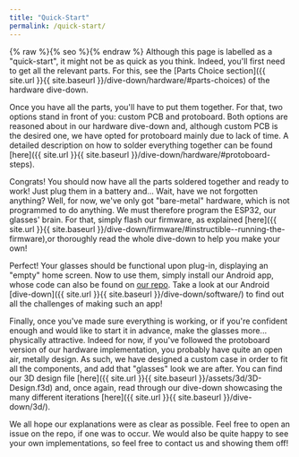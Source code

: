 ```yaml
---
title: "Quick-Start"
permalink: /quick-start/
---
```

{% raw %}{% seo %}{% endraw %}
Although this page is labelled as a "quick-start", it might not be as quick as you think. Indeed, you'll first need to get all the relevant parts. For this, see the [Parts Choice section]({{ site.url }}{{ site.baseurl }}/dive-down/hardware/#parts-choices) of the hardware dive-down.

Once you have all the parts, you'll have to put them together. For that, two options stand in front of you: custom PCB and protoboard. Both options are reasoned about in our hardware dive-down and, although custom PCB is the desired one, we have opted for protoboard mainly due to lack of time. A detailed description on how to solder everything together can be found [here]({{ site.url }}{{ site.baseurl }}/dive-down/hardware/#protoboard-steps).

Congrats! You should now have all the parts soldered together and ready to work! Just plug them in a battery and... Wait, have we not forgotten anything? Well, for now, we've only got "bare-metal" hardware, which is not programmed to do anything. We must therefore program the ESP32, our glasses' brain. For that, simply flash our firmware, as explained [here]({{ site.url }}{{ site.baseurl }}/dive-down/firmware/#instructible--running-the-firmware),or thoroughly read the whole dive-down to help you make your own!

Perfect! Your glasses should be functional upon plug-in, displaying an "empty" home screen. Now to use them, simply install our Android app, whose code can also be found on [our repo](https://github.com/vigarov/SmartGlass). Take a look at our Android [dive-down]({{ site.url }}{{ site.baseurl }}/dive-down/software/) to find out all the challenges of making such an app!

Finally, once you've made sure everything is working, or if you're confident enough and would like to start it in advance, make the glasses more... physically attractive. Indeed for now, if you've followed the protoboard version of our hardware implementation, you probably have quite an open air, metally design. As such, we have designed a custom case in order to fit all the components, and add that "glasses" look we are after. You can find our 3D design file [here]({{ site.url }}{{ site.baseurl }}/assets/3d/3D-Design.f3d) and, once again, read through our dive-down showcasing the many different iterations [here]({{ site.url }}{{ site.baseurl }}/dive-down/3d/).


We all hope our explanations were as clear as possible. Feel free to open an issue on the repo, if one was to occur. We would also be quite happy to see your own implementations, so feel free to contact us and showing them off!